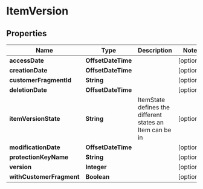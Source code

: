 

# ItemVersion


## Properties

Name | Type | Description | Notes
------------ | ------------- | ------------- | -------------
**accessDate** | **OffsetDateTime** |  |  [optional]
**creationDate** | **OffsetDateTime** |  |  [optional]
**customerFragmentId** | **String** |  |  [optional]
**deletionDate** | **OffsetDateTime** |  |  [optional]
**itemVersionState** | **String** | ItemState defines the different states an Item can be in |  [optional]
**modificationDate** | **OffsetDateTime** |  |  [optional]
**protectionKeyName** | **String** |  |  [optional]
**version** | **Integer** |  |  [optional]
**withCustomerFragment** | **Boolean** |  |  [optional]



